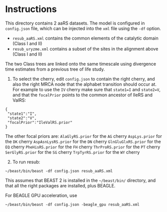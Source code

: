 

# Instructions


This directory contains 2 aaRS datasets. The model is configured in `config.json` file, which can be injected into the `xml` file using the `-df` option. 

- `resub_aaRS.xml` contains the common elements of the catalytic domain (Class I and II)
- `resub_uryzme.xml` contains a subset of the sites in the alignment above (Class I and II)


The two Class trees are linked onto the same timescale using divergence time estimates from a previous tree of life study. 

1. To select the cherry, edit `config.json` to contain the right cherry, and also the right MRCA node that the alphabet transition should occur at. For example to use the `IV` cherry make sure that `state1=I` and `state2=V`, and that the `focalPrior` points to the common ancestor of IleRS and ValRS:

```
{
 "state1":"I",
 "state2":"V",
 "focalPrior":"IleValRS.prior"
}
```

The other focal priors are: 
`AlaGlyRS.prior` for the `AG` cherry
`AspLys.prior` for the `DK` cherry
`AspAsnLysRS.prior` for the `DN` cherry
`GlnGluGlxRS.prior` for the `EQ` cherry
`PheHisRS.prior` for the `FH` cherry
`ThrProRS.prior` for the `PT` cherry
`SerGlyRS.prior` for the `SG` cherry
`TrpTyrRS.prior` for the `WY` cherry


2. To run resub:
```
~/beast/bin/beast -df config.json resub_aaRS.xml
```

This assumes that BEAST 2 is installed in the `~/beast/bin/` directory, and that all the right packages are installed, plus BEAGLE.

For BEAGLE GPU acceleration, use
```
~/beast/bin/beast -df config.json -beagle_gpu resub_aaRS.xml
```



